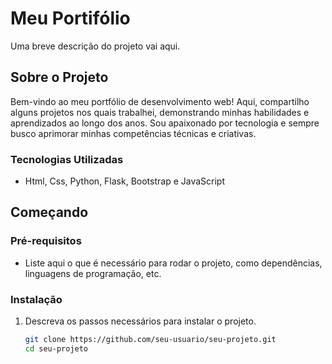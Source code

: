 # Meu Portifólio

Uma breve descrição do projeto vai aqui.

## Sobre o Projeto

 Bem-vindo ao meu portfólio de desenvolvimento web! Aqui, compartilho alguns projetos nos quais trabalhei, demonstrando minhas habilidades e aprendizados ao longo dos anos. Sou apaixonado por tecnologia e sempre busco aprimorar minhas competências técnicas e criativas. 

### Tecnologias Utilizadas

- Html, Css, Python, Flask, Bootstrap e JavaScript

## Começando

### Pré-requisitos

- Liste aqui o que é necessário para rodar o projeto, como dependências, linguagens de programação, etc.

### Instalação

1. Descreva os passos necessários para instalar o projeto.
   ```sh
   git clone https://github.com/seu-usuario/seu-projeto.git
   cd seu-projeto
